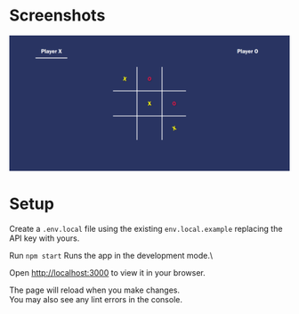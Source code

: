 # Screenshots

![react tiktaktoe](https://github.com/ezegonmac/React-TikTakToe/blob/'main'/screenshot-1.png)

# Setup

Create a `.env.local` file using the existing `env.local.example` replacing the API key with yours.

Run `npm start`
Runs the app in the development mode.\

Open [http://localhost:3000](http://localhost:3000) to view it in your browser.

The page will reload when you make changes.\
You may also see any lint errors in the console.